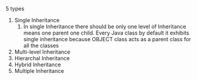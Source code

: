 5 types 

1. Single Inheritance
	1. In single Inheritance there should be only one level of Inheritance means one parent one child. Every Java class by default it exhibits single inheritance because OBJECT class acts as a parent class for all the classes
2. Multi-level Inheritance
3. Hierarchal  Inheritance
4. Hybrid Inheritance
5. Multiple Inheritance
